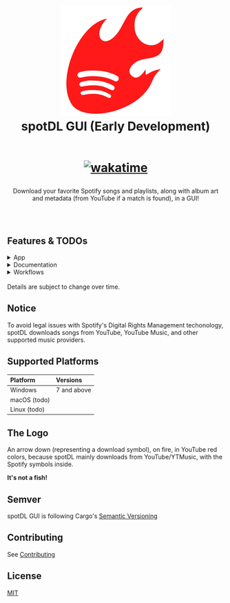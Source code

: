 <h1 align="center">
  <br />
  <img width="256px" height="256px" src="assets/icons/128x128@2x.png" />
  <br />
  spotDL GUI (Early Development)
  <br />
  <br />
  
[![wakatime](https://wakatime.com/badge/user/41c7b3a0-cdec-4bfa-878d-91749cfc2273/project/cc0f66d6-62aa-40c4-9827-90326d664d19.svg)](https://wakatime.com/badge/user/41c7b3a0-cdec-4bfa-878d-91749cfc2273/project/cc0f66d6-62aa-40c4-9827-90326d664d19)

</h1>

<p align="center">
Download your favorite Spotify songs and playlists, along with album art and metadata (from YouTube if a match is found), in a GUI!
</p>

<br />
<br />

## Features & TODOs

<details>
  <summary>App</summary>

- [ ] Custom URI scheme
- [ ] Self update
- [ ] Use Spotify API
  - [ ] Search
    - [ ] By title
    - [ ] By artist
    - [ ] By playlist
    - [ ] By album
  - [ ] Download
    - [ ] By song
    - [ ] By artist
    - [ ] By playlist
    - [ ] By album
  - [ ] Recommendations (User API key)
- [ ] spotDL integration
  - [ ] Start app with `spotdl app`
  - [x] spotDL binaries sidecar
    - [x] All platforms
      - [x] Windows
      - [x] Darwin
      - [x] Linux
  - [ ] spotDL auth options (optional)
    - [ ] `--user-auth`
    - [ ] `--client-id`
    - [ ] `--client-secret`
    - [ ] `--auth-token`
  - [ ] spotDL download options
    - [ ] `--audio-providers`
    - [ ] `--lyrics-providers`
    - [ ] `--output`
    - [ ] `--output-dir`
    - [ ] `--bitrate`
    - [ ] `--threads`
    - [ ] `--format`
    - [ ] `--save-file`
    - [ ] `--preload`
    - [ ] `--m3u`
    - [ ] `--overwrite`
    - [ ] `--ytm-data`
    - [ ] `--generate-lrc`
    - [ ] `--force-update-metadata`
  - [ ] Others (almost 100% of spotDL features can be implemented as this app uses compiled spotDL binaries under the hood as a sidecar)
- [ ] Standalone (package spotDL binaries, and ffmpeg)
- [ ] Dependant (use installed spotDL CLI, and ffmpeg)
  - [ ] Check if spotDL installed, download if not
  - [ ] Check if ffmpeg installed, download if not
- [ ] Views
  - [x] Custom titlebar in Windows/Linux
  - [ ] Accelerators (macro shortcuts)
  - [ ] Window menu
    - [x] File
      - [x] Open download folder
      - [x] Select download folder
      - [x] Exit
    - [x] View
      - [x] Toggle developer tools
    - [x] Window
      - [x] Minimize
      - [x] Always on top
    - [ ] Help
      - [x] Documentations
      - [ ] Release notes
      - [x] Report issue
      - [x] Join us on Discord
      - [ ] Check for updates
      - [x] About
  - [x] Custom "about" window
  - [ ] Sidenavbar
  - [ ] Search page
  - [ ] Download queue page
  - [ ] Context menu

</details>

<details>
  <summary>Documentation</summary>

- [ ] Installation
- [ ] Usage
- [ ] FAQ
- [ ] Open-source notices
- [ ] Code documentation (JSDoc, Rust)
- [ ] Contributing guidelines
- [ ] Github wiki
</details>

<details>
  <summary>Workflows</summary>

- [ ] Release
- [ ] Format code on dev push
</details>

<br />
Details are subject to change over time.

## Notice

To avoid legal issues with Spotify's Digital Rights Management techonology, spotDL downloads songs from YouTube, YouTube Music, and other supported music providers.

## Supported Platforms

| Platform     | Versions    |
| :----------- | :---------- |
| Windows      | 7 and above |
| macOS (todo) |             |
| Linux (todo) |             |

## The Logo

An arrow down (representing a download symbol), on fire, in YouTube red colors, because spotDL mainly downloads from YouTube/YTMusic, with the Spotify symbols inside.

<b>It's not a fish!</b>

## Semver

spotDL GUI is following Cargo's [Semantic Versioning](https://doc.rust-lang.org/cargo/reference/semver.html#semver-compatibility)

## Contributing

See [Contributing](Contributing.md)

## License

[MIT](LICENSE)
